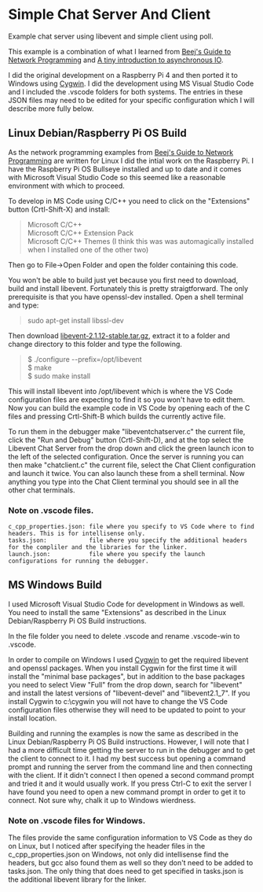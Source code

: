 # Simple Chat Server And Client
Example chat server using libevent and simple client using poll.

This example is a combination of what I learned from [Beej's Guide to Network Programming](https://beej.us/guide/bgnet/) and [A tiny introduction to asynchronous IO](https://libevent.org/libevent-book/01_intro.html). 

I did the original development on a Raspberry Pi 4 and then ported it to Windows using [Cygwin](https://www.cygwin.com/). I did the development using MS Visual Studio Code and I included the .vscode folders for both systems. The entries in these JSON files may need to be edited for your specific configuration which I will describe more fully below. 

## Linux Debian/Raspberry Pi OS Build<br>
As the network programming examples from [Beej's Guide to Network Programming](https://beej.us/guide/bgnet/) are written for Linux I did the intial work on the Raspberry Pi. I have the Raspberry Pi OS Bullseye installed and up to date and it comes with Microsoft Visual Studio Code so this seemed like a reasonable environment with which to proceed.

To develop in MS Code using C/C++ you need to click on the "Extensions" button (Crtl-Shift-X) and install:<br>
>Microsoft C/C++<br>
>Microsoft C/C++ Extension Pack<br>
>Microsoft C/C++ Themes (I think this was was automagically installed when I installed one of the other two)<br>

Then go to File->Open Folder and open the folder containing this code.

You won't be able to build just yet because you first need to download, build and install libevent. Fortunately this is pretty straigtforward. The only prerequisite is that you have openssl-dev installed. Open a shell terminal and type:
>sudo apt-get install libssl-dev 

Then download [libevent-2.1.12-stable.tar.gz](https://github.com/libevent/libevent/releases/download/release-2.1.12-stable/libevent-2.1.12-stable.tar.gz), extract it to a folder and change directory to this folder and type the following. 
>$ ./configure --prefix=/opt/libevent<br>
>$ make<br>
>$ sudo make install<br>

This will install libevent into /opt/libevent which is where the VS Code configuration files are expecting to find it so you won't have to edit them. Now you can build the example code in VS Code by opening each of the C files and pressing Crtl-Shift-B which builds the currently active file. 

To run them in the debugger make "libeventchatserver.c" the current file, click the "Run and Debug" button (Crtl-Shift-D), and at the top select the Libevent Chat Server from the drop down and click the green launch icon to the left of the selected configuration. Once the server is running you can then make "chatclient.c" the current file, select the Chat Client configuration and launch it twice. You can also launch these from a shell terminal. Now anything you type into the Chat Client terminal you should see in all the other chat terminals. 

### Note on .vscode files.<br>
`c_cpp_properties.json: file where you specify to VS Code where to find headers. This is for intellisense only.`<br>
`tasks.json:            file where you specify the additional headers for the compliler and the libraries for the linker.`<br>
`launch.json:           file where you specify the launch configurations for running the debugger.`<br>

## MS Windows Build<br>
I used Microsoft Visual Studio Code for development in Windows as well. You need to install the same "Extensions" as described in the Linux Debian/Raspberry Pi OS Build instructions. 

In the file folder you need to delete .vscode and rename .vscode-win to .vscode. 

In order to compile on Windows I used [Cygwin](https://www.cygwin.com/install.html) to get the required libevent and openssl packages. When you install Cygwin for the first time it will install the "minimal base packages", but in addition to the base packages you need to select View "Full" from the drop down, search for "libevent" and install the latest versions of "libevent-devel" and "libevent2.1_7". If you install Cygwin to c:\cygwin you will not have to change the VS Code configuration files otherwise they will need to be updated to point to your install location.

Building and running the examples is now the same as described in the Linux Debian/Raspberry Pi OS Build instructions. However, I will note that I had a more difficult time getting the server to run in the debugger and to get the client to connect to it. I had my best success but opening a command prompt and running the server from the command line and then connecting with the client. If it didn't connect I then opened a second command prompt and tried it and it would usually work. If you press Ctrl-C to exit the server I have found you need to open a new command prompt in order to get it to connect. Not sure why, chalk it up to Windows wierdness. 

### Note on .vscode files for Windows.<br>
The files provide the same configuration information to VS Code as they do on Linux, but I noticed after specifying the header files in the c_cpp_properties.json on Windows, not only did intellisense find the headers, but gcc also found them as well so they don't need to be added to tasks.json. The only thing that does need to get specified in tasks.json is the additional libevent library for the linker.<br>
